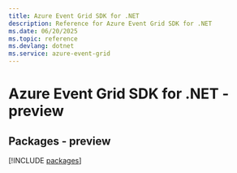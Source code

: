 ```yaml
---
title: Azure Event Grid SDK for .NET
description: Reference for Azure Event Grid SDK for .NET
ms.date: 06/20/2025
ms.topic: reference
ms.devlang: dotnet
ms.service: azure-event-grid
---
```

# Azure Event Grid SDK for .NET - preview
## Packages - preview
[!INCLUDE [packages](event-grid-index.md)]